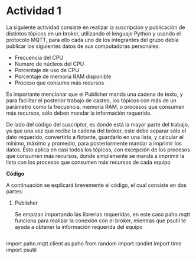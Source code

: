 # Actividad 1

La siguiente actividad consiste en realizar la suscripción y publicación de distintos tópicos en un broker, utilizando el lenguaje Python y usando el protocolo MQTT, para ello cada uno de los integrantes del grupo debía publicar los siguientes datos de sus computadoras personales:

-	Frecuencia del CPU
-	Numero de núcleos del CPU
-	 Porcentaje de uso de CPU
-	Porcentaje de memoria RAM disponible
-	Proceso que consume más recursos

Es importante mencionar que el Publisher manda una cadena de texto, y para facilitar el posterior trabajo de casteo, los tópicos con más de un parámetro como la frecuencia, memoria RAM, o procesos que consumen más recursos, sólo deben mandar la información requerida.

De lado del código del suscriptor, es donde está la mayor parte del trabajo, ya que una vez que recibe la cadena del bróker, este debe separar sólo el dato requerido, convertirlo a flotante, guardarlo en una lista, y calcular el mínimo, máximo y promedio, para posteriormente mandar a imprimir los datos. Esto aplica en casi todos los tópicos, con excepción de los procesos que consumen más recursos, donde simplemente se manda a imprimir la lista con los procesos que consumen más recursos de cada equipo  

**Código**

A continuación se explicará brevemente el código, el cual consiste en dos partes:

1. Publisher

   Se empizan importando las librerias requeridas, en este caso paho.mqtt funciona para realizar la conexión con el broker, mientras que psutil te ayuda a obtener la información requerida del equipo
   
   ```
  import paho.mqtt.client as paho
  from random import randint
  import time
  import psutil
  ```

